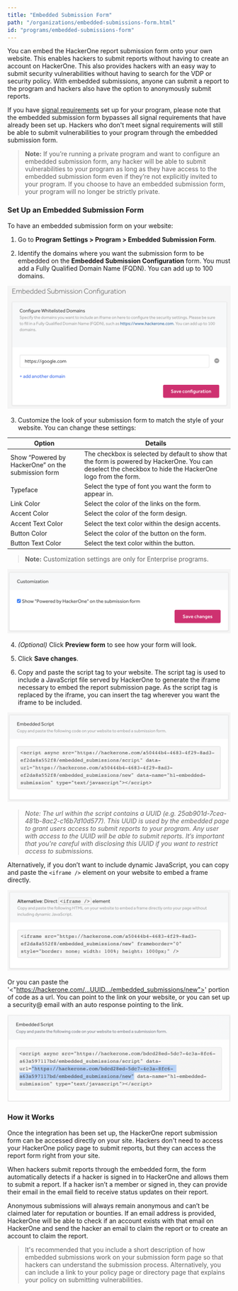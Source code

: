 ```yaml
---
title: "Embedded Submission Form"
path: "/organizations/embedded-submissions-form.html"
id: "programs/embedded-submissions-form"
---
```


You can embed the HackerOne report submission form onto your own website. This enables hackers to submit reports without having to create an account on HackerOne. This also provides hackers with an easy way to submit security vulnerabilities without having to search for the VDP or security policy. With embedded submissions, anyone can submit a report to the program and hackers also have the option to anonymously submit reports.

If you have [signal requirements](signal-requirements.html) set up for your program, please note that the embedded submission form bypasses all signal requirements that have already been set up. Hackers who don't meet signal requirements will still be able to submit vulnerabilities to your program through the embedded submission form.

> **Note:** If you’re running a private program and want to configure an embedded submission form, any hacker will be able to submit vulnerabilities to your program as long as they have access to the embedded submission form even if they’re not explicitly invited to your program. If you choose to have an embedded submission form, your program will no longer be strictly private.

### Set Up an Embedded Submission Form  
To have an embedded submission form on your website:
1. Go to **Program Settings > Program > Embedded Submission Form**.

2. Identify the domains where you want the submission form to be embedded on the <b>Embedded Submission Configuration</b> form. You must add a Fully Qualified Domain Name (FQDN). You can add up to 100 domains.

![embedded-submissions-2](./images/embedded-submissions_april_2021_1.png)

3. Customize the look of your submission form to match the style of your website. You can change these settings:

Option | Details
------ | -------
Show “Powered by HackerOne” on the submission form | The checkbox is selected by default to show that the form is powered by HackerOne. You can deselect the checkbox to hide the HackerOne logo from the form.
Typeface | Select the type of font you want the form to appear in.
Link Color | Select the color of the links on the form.
Accent Color | Select the color of the form design.
Accent Text Color | Select the text color within the design accents.
Button Color | Select the color of the button on the form.
Button Text Color | Select the text color within the button.

> **Note:** Customization settings are only for Enterprise programs.

![embedded submissions customization section](./images/embedded-submissions_april_2021_2.png)

4. *(Optional)* Click **Preview form** to see how your form will look.

5. Click **Save changes**.

6. Copy and paste the script tag to your website. The script tag is used to include a JavaScript file served by HackerOne to generate the iframe necessary to embed the report submission page.  As the script tag is replaced by the iframe, you can insert the tag wherever you want the iframe to be included.

![embedded submissions script](./images/embedded-submissions_april_2021_3.png)

><i>Note: The url within the script contains a UUID (e.g. 25ab901d-7cea-481b-8ac2-c16b7d10d577). This UUID is used by the embedded page to grant users access to submit reports to your program. Any user with access to the UUID will be able to submit reports. It’s important that you're careful with disclosing this UUID if you want to restrict access to submissions.</i>

Alternatively, if you don’t want to include dynamic JavaScript, you can copy and paste the `<iframe />` element on your website to embed a frame directly.

![embedded submissions direct iframe](./images/embedded-submissions_april_2021_4.png)

Or you can paste the '<"https://hackerone.com/...UUID.../embedded_submissions/new">' portion of code as a url. You can point to the link on your website, or you can set up a security@ email with an auto response pointing to the link.

![embedded submissions as a link](./images/embedded-submissions-link.png)


### How it Works
Once the integration has been set up, the HackerOne report submission form can be accessed directly on your site. Hackers don't need to access your HackerOne policy page to submit reports, but they can access the report form right from your site.

When hackers submit reports through the embedded form, the form automatically detects if a hacker is signed in to HackerOne and allows them to submit a report. If a hacker isn’t a member or signed in, they can provide their email in the email field to receive status updates on their report.  

Anonymous submissions will always remain anonymous and can’t be claimed later for reputation or bounties. If an email address is provided, HackerOne will be able to check if an account exists with that email on HackerOne and send the hacker an email to claim the report or to create an account to claim the report.

> It's recommended that you include a short description of how embedded submissions work on your submission form page so that hackers can understand the submission process. Alternatively, you can include a link to your policy page or directory page that explains your policy on submitting vulnerabilities.  
